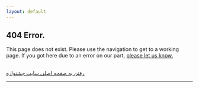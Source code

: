 ```yaml
---
layout: default
---
```

<section class="content">
    <div class="container">
        <h1 class="gradient-subtext">404 Error.</h1>
        <p>
            This page does not exist. Please use the navigation to get to a working page. If you got here due to an error on our part,
            <a class="underline" href="">please let us know.</a>
        </p>
        <br>
        <a class="button" href="/">
            رفتن به صفحه اصلی سایت جشنواره
        </a>
    </div>
</section>
<hr class="gradient">
